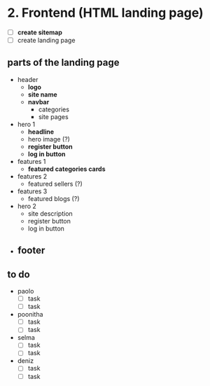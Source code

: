 # 2. Frontend (HTML landing page)
- [ ] **create sitemap**
- [ ] create landing page

## parts of the landing page
- header
	- **logo**
	- **site name**
	- **navbar**
		- categories
		- site pages
- hero 1
	- **headline**
	- hero image (?)
	- **register button**
	- **log in button**
- features 1
	- **featured categories cards**
- features 2
	- featured sellers (?)
- features 3
	- featured blogs (?)
- hero 2
	- site description
	- register button
	- log in button
-  **footer**
	-  

## to do
- paolo
    - [ ] task
    - [ ] task
- poonitha
    - [ ] task
    - [ ] task
- selma
    - [ ] task
    - [ ] task
- deniz
    - [ ] task
    - [ ] task
